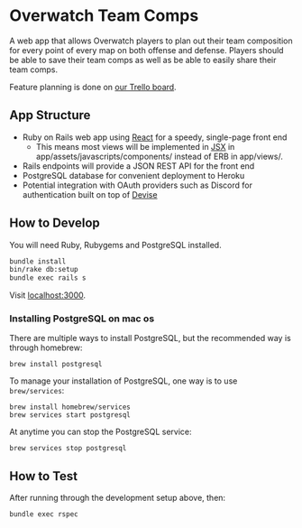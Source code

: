 # Overwatch Team Comps

A web app that allows Overwatch players to plan out their team composition
for every point of every map on both offense and defense. Players should be
able to save their team comps as well as be able to easily share their team
comps.

Feature planning is done on [our Trello board](https://trello.com/b/STeIZ1td/project-overwatch-team-comp-organizer).

## App Structure

- Ruby on Rails web app using [React](https://facebook.github.io/react/) for a speedy,
  single-page front end
    - This means most views will be implemented in
      [JSX](https://facebook.github.io/react/docs/jsx-in-depth.html) in
      app/assets/javascripts/components/ instead of ERB in app/views/.
- Rails endpoints will provide a JSON REST API for the front end
- PostgreSQL database for convenient deployment to Heroku
- Potential integration with OAuth providers such as Discord for authentication
  built on top of [Devise](https://github.com/plataformatec/devise)

## How to Develop

You will need Ruby, Rubygems and PostgreSQL installed.

```bash
bundle install
bin/rake db:setup
bundle exec rails s
```

Visit [localhost:3000](http://localhost:3000).

### Installing PostgreSQL on mac os

There are multiple ways to install PostgreSQL, but the recommended way is
through homebrew:

```shell
brew install postgresql
```

To manage your installation of PostgreSQL, one way is to use `brew/services`:

```shell
brew install homebrew/services
brew services start postgresql
```

At anytime you can stop the PostgreSQL service:

```shell
brew services stop postgresql
```

## How to Test

After running through the development setup above, then:

```bash
bundle exec rspec
```
